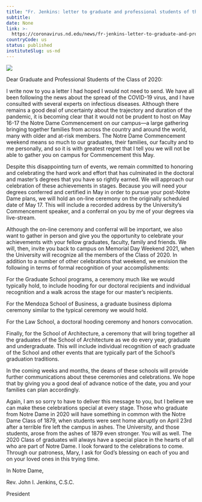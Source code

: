 ```yaml
---
title: "Fr. Jenkins: letter to graduate and professional students of the Class of 2020"
subtitle: 
date: None
link: >-
  https://coronavirus.nd.edu/news/fr-jenkins-letter-to-graduate-and-professional-students-of-the-class-of-2020/
countryCode: us
status: published
instituteSlug: us-nd
---
```

![](https://coronavirus.nd.edu/stylesheets/themes/ndt/v3/images/ph-dome-1200x800.jpg)

Dear Graduate and Professional Students of the Class of 2020:

I write now to you a letter I had hoped I would not need to send. We have all been following the news about the spread of the COVID-19 virus, and I have consulted with several experts on infectious diseases. Although there remains a good deal of uncertainty about the trajectory and duration of the pandemic, it is becoming clear that it would not be prudent to host on May 16-17 the Notre Dame Commencement on our campus—a large gathering bringing together families from across the country and around the world, many with older and at-risk members. The Notre Dame Commencement weekend means so much to our graduates, their families, our faculty and to me personally, and so it is with greatest regret that I tell you we will not be able to gather you on campus for Commencement this May.

Despite this disappointing turn of events, we remain committed to honoring and celebrating the hard work and effort that has culminated in the doctoral and master’s degrees that you have so rightly earned. We will approach our celebration of these achievements in stages. Because you will need your degrees conferred and certified in May in order to pursue your post-Notre Dame plans, we will hold an on-line ceremony on the originally scheduled date of May 17. This will include a recorded address by the University’s Commencement speaker, and a conferral on you by me of your degrees via live-stream.

Although the on-line ceremony and conferral will be important, we also want to gather in person and give you the opportunity to celebrate your achievements with your fellow graduates, faculty, family and friends. We will, then, invite you back to campus on Memorial Day Weekend 2021, when the University will recognize all the members of the Class of 2020. In addition to a number of other celebrations that weekend, we envision the following in terms of formal recognition of your accomplishments:

For the Graduate School programs, a ceremony much like we would typically hold, to include hooding for our doctoral recipients and individual recognition and a walk across the stage for our master’s recipients.

For the Mendoza School of Business, a graduate business diploma ceremony similar to the typical ceremony we would hold.

For the Law School, a doctoral hooding ceremony and honors convocation.

Finally, for the School of Architecture, a ceremony that will bring together all the graduates of the School of Architecture as we do every year, graduate and undergraduate. This will include individual recognition of each graduate of the School and other events that are typically part of the School’s graduation traditions.

In the coming weeks and months, the deans of these schools will provide further communications about these ceremonies and celebrations. We hope that by giving you a good deal of advance notice of the date, you and your families can plan accordingly.

Again, I am so sorry to have to deliver this message to you, but I believe we can make these celebrations special at every stage. Those who graduate from Notre Dame in 2020 will have something in common with the Notre Dame Class of 1879, when students were sent home abruptly on April 23rd after a terrible fire left the campus in ashes. The University, and those students, arose from the ashes of 1879 even stronger. You will as well. The 2020 Class of graduates will always have a special place in the hearts of all who are part of Notre Dame. I look forward to the celebrations to come. Through our patroness, Mary, I ask for God’s blessing on each of you and on your loved ones in this trying time.

In Notre Dame,

Rev. John I. Jenkins, C.S.C.

President